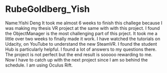 # RubeGoldberg_Yish


Name:Yishi Deng It took me almost 6 weeks to finish this challege because I was making my thesis VR project at the same with with this project.
I found the ObjectManager is the most challenging part of this prject. It took me a little over two weeks to finally made it work. I have watched the tutorials on Udacity, on YouTube to understand the new SteamVR. I found the student Hub is particularly helpful. I found a lot of answers to my questions there. The project is not perfect but the end result is sooooo rewarding to me.
Now I have to catch up with the next project since I am so behind the schedule.
I am using Oculus Rift.
